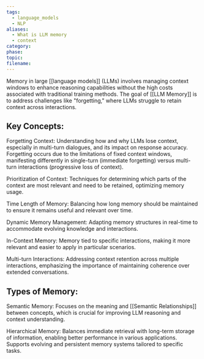 ```yaml
---
tags:
  - language_models
  - NLP
aliases:
  - What is LLM memory
  - context
category: 
phase: 
topic: 
filename:
---
```

Memory in large [[language models]] (LLMs) involves managing context windows to enhance reasoning capabilities without the high costs associated with traditional training methods. The goal of [[LLM Memory]] is to address challenges like "forgetting," where LLMs struggle to retain context across interactions.
## Key Concepts:

Forgetting Context:
Understanding how and why LLMs lose context, especially in multi-turn dialogues, and its impact on response accuracy. Forgetting occurs due to the limitations of fixed context windows, manifesting differently in single-turn (immediate forgetting) versus multi-turn interactions (progressive loss of context).

Prioritization of Context:
Techniques for determining which parts of the context are most relevant and need to be retained, optimizing memory usage.

Time Length of Memory:
Balancing how long memory should be maintained to ensure it remains useful and relevant over time.

Dynamic Memory Management:
Adapting memory structures in real-time to accommodate evolving knowledge and interactions.

In-Context Memory:
Memory tied to specific interactions, making it more relevant and easier to apply in particular scenarios.

Multi-turn Interactions:
Addressing context retention across multiple interactions, emphasizing the importance of maintaining coherence over extended conversations.
## Types of Memory:

Semantic Memory:
Focuses on the meaning and [[Semantic Relationships]] between concepts, which is crucial for improving LLM reasoning and context understanding.

Hierarchical Memory:
Balances immediate retrieval with long-term storage of information, enabling better performance in various applications.
Supports evolving and persistent memory systems tailored to specific tasks.